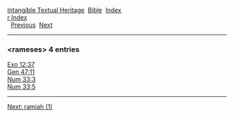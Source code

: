 [Intangible Textual Heritage](../../index)  [Bible](../index) 
[Index](index)   
[r Index](_r_)  
  [Previous](c09132)  [Next](c09134) 

------------------------------------------------------------------------

### &lt;rameses&gt; 4 entries

[Exo 12:37](../kjv/exo012.htm#037)  
[Gen 47:11](../kjv/gen047.htm#011)  
[Num 33:3](../kjv/num033.htm#003)  
[Num 33:5](../kjv/num033.htm#005)  

------------------------------------------------------------------------

[Next: ramiah (1)](c09134)
